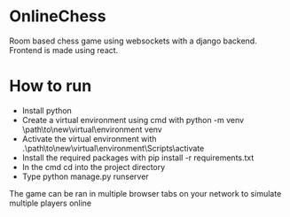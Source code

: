 # OnlineChess
Room based chess game using websockets with a django backend.
Frontend is made using react.

# How to run
- Install python
- Create a virtual environment using cmd with python -m venv \path\to\new\virtual\environment venv
- Activate the virtual environment with .\path\to\new\virtual\environment\Scripts\activate
- Install the required packages with pip install -r requirements.txt
- In the cmd cd into the project directory
- Type python manage.py runserver

The game can be ran in multiple browser tabs on your network to simulate multiple players online
